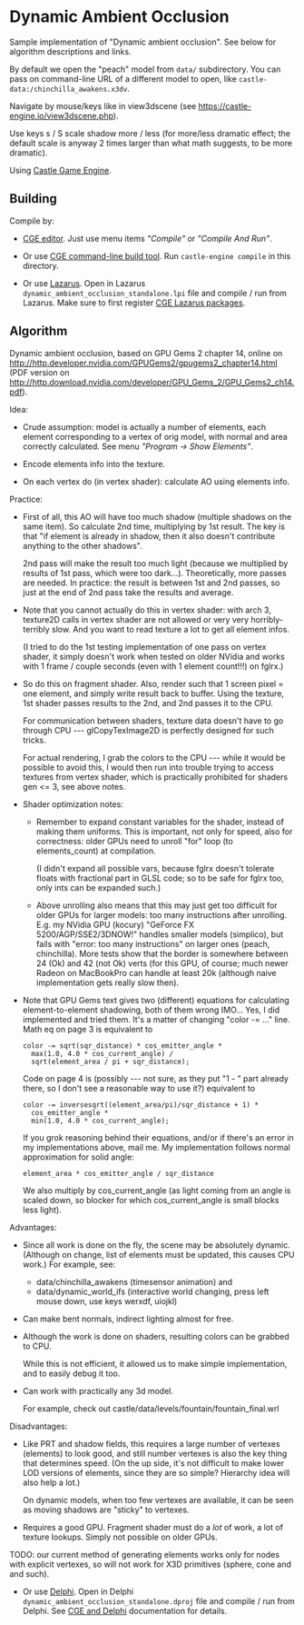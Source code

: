 # Dynamic Ambient Occlusion

Sample implementation of "Dynamic ambient occlusion". See below for algorithm descriptions and links.

By default we open the "peach" model from `data/` subdirectory. You can pass on command-line URL of a different model to open, like `castle-data:/chinchilla_awakens.x3dv`.

Navigate by mouse/keys like in view3dscene (see https://castle-engine.io/view3dscene.php).

Use keys s / S scale shadow more / less (for more/less dramatic effect; the default scale is anyway 2 times larger than what math suggests, to be more dramatic).

Using [Castle Game Engine](https://castle-engine.io/).

## Building

Compile by:

- [CGE editor](https://castle-engine.io/editor). Just use menu items _"Compile"_ or _"Compile And Run"_.

- Or use [CGE command-line build tool](https://castle-engine.io/build_tool). Run `castle-engine compile` in this directory.

- Or use [Lazarus](https://www.lazarus-ide.org/). Open in Lazarus `dynamic_ambient_occlusion_standalone.lpi` file and compile / run from Lazarus. Make sure to first register [CGE Lazarus packages](https://castle-engine.io/lazarus).

## Algorithm

Dynamic ambient occlusion, based on GPU Gems 2 chapter 14, online on
http://http.developer.nvidia.com/GPUGems2/gpugems2_chapter14.html
(PDF version on
http://http.download.nvidia.com/developer/GPU_Gems_2/GPU_Gems2_ch14.pdf).

Idea:

- Crude assumption: model is actually a number of elements, each element
  corresponding to a vertex of orig model, with normal and area correctly
  calculated.
  See menu _"Program -> Show Elements"_.

- Encode elements info into the texture.

- On each vertex do (in vertex shader): calculate AO using elements info.

Practice:

- First of all, this AO will have too much shadow (multiple shadows
  on the same item). So calculate 2nd time, multiplying by 1st result.
  The key is that "if element is already in shadow, then it also doesn't
  contribute anything to the other shadows".

  2nd pass will make the result too much light (because we multiplied
  by results of 1st pass, which were too dark...). Theoretically,
  more passes are needed. In practice: the result is between 1st
  and 2nd passes, so just at the end of 2nd pass take the results
  and average.

- Note that you cannot actually do this in vertex shader: with arch 3,
  texture2D calls in vertex shader are not allowed or
  very very horribly-terribly slow. And you want to read texture a lot
  to get all element infos.

  (I tried to do the 1st testing implementation
  of one pass on vertex shader, it simply doesn't work when tested on older
  NVidia and works with 1 frame / couple seconds (even with 1 element count!!!)
  on fglrx.)

- So do this on fragment shader. Also, render such that 1 screen pixel =
  one element, and simply write result back to buffer. Using the texture,
  1st shader passes results to the 2nd, and 2nd passes it to the CPU.

  For communication between shaders, texture data doesn't have
  to go through CPU --- glCopyTexImage2D is perfectly designed for such tricks.

  For actual rendering, I grab the colors to the CPU --- while it would be possible
  to avoid this, I would then run into trouble trying to access textures
  from vertex shader, which is practically prohibited for shaders gen <= 3,
  see above notes.

- Shader optimization notes:

  - Remember to expand constant variables for the shader, instead
    of making them uniforms. This is important, not only for speed,
    also for correctness: older GPUs need to unroll "for" loop
    (to elements_count) at compilation.

    (I didn't expand all possible vars, because fglrx doesn't tolerate
    floats with fractional part in GLSL code; so to be safe for fglrx too,
    only ints can be expanded such.)

  - Above unrolling also means that this may just get too difficult
    for older GPUs for larger models: too many instructions after unrolling.
    E.g. my NVidia GPU (kocury) "GeForce FX 5200/AGP/SSE2/3DNOW!" handles
    smaller models (simplico), but fails with
    "error: too many instructions" on larger ones (peach, chinchilla).
    More tests show that the border is somewhere between
    24 (Ok) and 42 (not Ok) verts (for this GPU, of course;
    much newer Radeon on MacBookPro can handle at least 20k (although
    naive implementation gets really slow then).

- Note that GPU Gems text gives two (different) equations for calculating
  element-to-element shadowing, both of them wrong IMO...
  Yes, I did implemented and tried them. It's a matter of changing
  "color -= ..." line.
  Math eq on page 3 is equivalent to

    ```
    color -= sqrt(sqr_distance) * cos_emitter_angle *
      max(1.0, 4.0 * cos_current_angle) /
      sqrt(element_area / pi + sqr_distance);
    ```

  Code on page 4 is (possibly --- not sure, as they put "1 - " part
  already there, so I don't see a reasonable way to use it?) equivalent to

    ```
    color -= inversesqrt((element_area/pi)/sqr_distance + 1) *
      cos_emitter_angle *
      min(1.0, 4.0 * cos_current_angle);
    ```

  If you grok reasoning behind their equations, and/or if there's an
  error in my implementations above, mail me. My implementation follows
  normal approximation for solid angle:

    ```
    element_area * cos_emitter_angle / sqr_distance
    ```

  We also multiply by cos_current_angle
  (as light coming from an angle is scaled down, so blocker for
  which cos_current_angle is small blocks less light).

Advantages:

- Since all work is done on the fly, the scene may be absolutely dynamic.
  (Although on change, list of elements must be updated, this causes CPU work.)
  For example, see:

    - data/chinchilla_awakens (timesensor animation) and
    - data/dynamic_world_ifs (interactive world changing, press left mouse down, use keys werxdf, uiojkl)

- Can make bent normals, indirect lighting almost for free.

- Although the work is done on shaders, resulting colors can be grabbed to CPU.

    While this is not efficient, it allowed us to make simple implementation, and to easily debug it too.

- Can work with practically any 3d model.

    For example, check out castle/data/levels/fountain/fountain_final.wrl

Disadvantages:

- Like PRT and shadow fields, this requires a large number of vertexes (elements) to look good, and still number vertexes is also the key thing that determines speed. (On the up side, it's not difficult to make lower LOD versions of elements, since they are so simple? Hierarchy idea will also help a lot.)

    On dynamic models, when too few vertexes are available, it can be seen as moving shadows are "sticky" to vertexes.

- Requires a good GPU. Fragment shader must do a *lot* of work, a lot of texture lookups. Simply not possible on older GPUs.

TODO: our current method of generating elements works only for nodes
with explicit vertexes, so will not work for X3D primitives (sphere,
cone and and such).

- Or use [Delphi](https://www.embarcadero.com/products/Delphi). Open in Delphi `dynamic_ambient_occlusion_standalone.dproj` file and compile / run from Delphi. See [CGE and Delphi](https://castle-engine.io/delphi) documentation for details.
